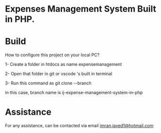 
# Expenses Management System Built in PHP.

# Build
How to configure this project on your local PC?

1- Create a folder in htdocs as name expensemanagement

2- Open that folder in git or vscode 's built in terminal

3- Run this command as git clone --branch <branchname> <remote-repo-url>

 in this case, branch name is ij-expense-management-system-in-php

# Assistance 
 For any assistance, can be contacted via email imran.javed1@hotmail.com
